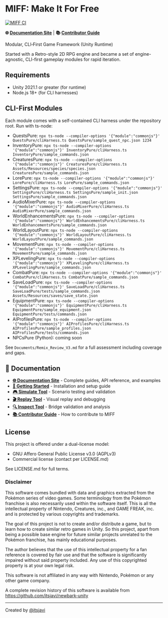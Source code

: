 # MIFF: Make It For Free

[![MIFF CI](https://github.com/miff-framework/miff/actions/workflows/miff-ci.yml/badge.svg)](https://github.com/miff-framework/miff/actions/workflows/miff-ci.yml)

**🌐 [Documentation Site](https://miff-framework.github.io/miff)** | **📚 [Contributor Guide](https://miff-framework.github.io/miff/contributors/onboarding)**

Modular, CLI‑First Game Framework (Unity Runtime)

Started with a Retro-style 2D RPG engine and became a set of engine-agnostic, CLI-first gameplay modules for rapid iteration.

## Requirements

- Unity 2021.1 or greater (for runtime)
- Node.js 18+ (for CLI harnesses)

## CLI-First Modules

Each module comes with a self-contained CLI harness under the repository root. Run with ts-node:

- QuestsPure: `npx ts-node --compiler-options '{"module":"commonjs"}' QuestsPure/cliHarness.ts QuestsPure/sample_quest_npc.json 1234`
- InventoryPure: `npx ts-node --compiler-options '{"module":"commonjs"}' InventoryPure/cliHarness.ts InventoryPure/sample_commands.json`
- CreaturesPure: `npx ts-node --compiler-options '{"module":"commonjs"}' CreaturesPure/cliHarness.ts Assets/Resources/species/species.json CreaturesPure/sample_commands.json`
- LorePure: `npx ts-node --compiler-options '{"module":"commonjs"}' LorePure/cliHarness.ts LorePure/sample_commands.json`
- SettingsPure: `npx ts-node --compiler-options '{"module":"commonjs"}' SettingsPure/cliHarness.ts SettingsPure/sample_init.json SettingsPure/sample_commands.json`
- AudioMixerPure: `npx ts-node --compiler-options '{"module":"commonjs"}' AudioMixerPure/cliHarness.ts AudioMixerPure/sample_commands.json`
- WorldEnhancementsPure: `npx ts-node --compiler-options '{"module":"commonjs"}' WorldEnhancementsPure/cliHarness.ts WorldEnhancementsPure/sample_commands.json`
- WorldLayoutPure: `npx ts-node --compiler-options '{"module":"commonjs"}' WorldLayoutPure/cliHarness.ts WorldLayoutPure/sample_commands.json`
- MovementPure: `npx ts-node --compiler-options '{"module":"commonjs"}' MovementPure/cliHarness.ts MovementPure/sample_commands.json`
- XPLevelingPure: `npx ts-node --compiler-options '{"module":"commonjs"}' XPLevelingPure/cliHarness.ts XPLevelingPure/sample_commands.json`
- CombatPure: `npx ts-node --compiler-options '{"module":"commonjs"}' CombatPure/cliHarness.ts CombatPure/sample_commands.json`
- SaveLoadPure: `npx ts-node --compiler-options '{"module":"commonjs"}' SaveLoadPure/cliHarness.ts SaveLoadPure/tests/sample_commands.json Assets/Resources/saves/save_state.json`
- EquipmentPure: `npx ts-node --compiler-options '{"module":"commonjs"}' EquipmentPure/cliHarness.ts EquipmentPure/sample_equipment.json EquipmentPure/tests/commands.json`
- AIProfilesPure: `npx ts-node --compiler-options '{"module":"commonjs"}' AIProfilesPure/cliHarness.ts AIProfilesPure/sample_profiles.json AIProfilesPure/tests/commands.json`
- NPCsPure (Python): coming soon

See `Documents/Remix_Review_V3.md` for a full assessment including coverage and gaps.

## 📖 Documentation

- **[🌐 Documentation Site](https://miffgamemain.vercel.app/getting-started/install)** - Complete guides, API reference, and examples
- **[🚀 Getting Started](https://miff-framework.github.io/miff/getting-started/install)** - Installation and setup guide
- **[🎮 Simulate Tool](https://miff-framework.github.io/miff/getting-started/simulate)** - Scenario testing and validation
- **[🎬 Replay Tool](https://miff-framework.github.io/miff/getting-started/replay)** - Visual replay and debugging
- **[🔍 Inspect Tool](https://miff-framework.github.io/miff/getting-started/inspect)** - Bridge validation and analysis
- **[📚 Contributor Guide](https://miff-framework.github.io/miff/contributors/onboarding)** - How to contribute to MIFF


## License

This project is offered under a dual-license model:
- GNU Affero General Public License v3.0 (AGPLv3)
- Commercial license (contact per LICENSE.md)

See LICENSE.md for full terms.

### Disclaimer

This software comes bundled with data and graphics extracted from the
Pokémon series of video games. Some terminology from the Pokémon franchise is
also necessarily used within the software itself. This is all the intellectual
property of Nintendo, Creatures, inc., and GAME FREAK, inc. and is protected by
various copyrights and trademarks.

The goal of this project is not to create and/or distribute a game, but to learn
how to create similar retro games in Unity. So this project, apart from being a possible
base engine for future similar projects unrelated to the Pokémon franchise,
has mainly educational purposes.

The author believes that the use of this intellectual property for a fan reference
is covered by fair use and that the software is significantly impaired without said
property included. Any use of this copyrighted property is at your own legal risk.

This software is not affiliated in any way with Nintendo,
Pokémon or any other game company.

A complete revision history of this software is available from
https://github.com/itsjavi/newbark-unity

---


Created by [@itsjavi](https://github.com/itsjavi)
